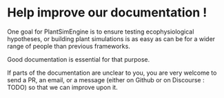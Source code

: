 # Help improve our documentation !

One goal for PlantSimEngine is to ensure testing ecophysiological hypotheses, or building plant simulations is as easy as can be for a wider range of people than previous frameworks.

Good documentation is essential for that purpose.

If parts of the documentation are unclear to you, you are very welcome to send a PR, an email, or a message (either on Github or on Discourse : TODO) so that we can improve upon it.